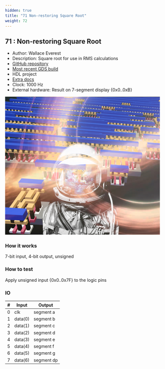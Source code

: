 ```yaml
---
hidden: true
title: "71 Non-restoring Square Root"
weight: 72
---
```


## 71 : Non-restoring Square Root

* Author: Wallace Everest
* Description: Square root for use in RMS calculations
* [GitHub repository](https://github.com/navray/tt02-square-root)
* [Most recent GDS build](https://github.com/navray/tt02-square-root/actions/runs/3646011596)
* HDL project
* [Extra docs](https://github.com/navray/tt02-square-root/blob/main/README.md)
* Clock: 1000 Hz
* External hardware: Result on 7-segment display {0x0..0xB}

![picture](images/gravity_well.png)

### How it works

7-bit input, 4-bit output, unsigned

### How to test

Apply unsigned input {0x0..0x7F} to the logic pins

### IO

| # | Input        | Output       |
|---|--------------|--------------|
| 0 | clk  | segment a |
| 1 | data(0)  | segment b |
| 2 | data(1)  | segment c |
| 3 | data(2)  | segment d |
| 4 | data(3)  | segment e |
| 5 | data(4)  | segment f |
| 6 | data(5)  | segment g |
| 7 | data(6)  | segment dp |
